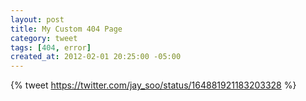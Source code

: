 ```yaml
---
layout: post
title: My Custom 404 Page
category: tweet
tags: [404, error]
created_at: 2012-02-01 20:25:00 -05:00
---
```


{% tweet https://twitter.com/jay_soo/status/164881921183203328 %}
